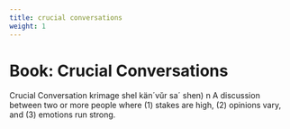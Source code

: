 ```yaml
---
title: crucial conversations
weight: 1
---
```


# Book: Crucial Conversations

Crucial Conversation krimage shel kän´vŭr sa´ shen) n A discussion between two or more people where (1) stakes are high, (2) opinions vary, and (3) emotions run strong.


